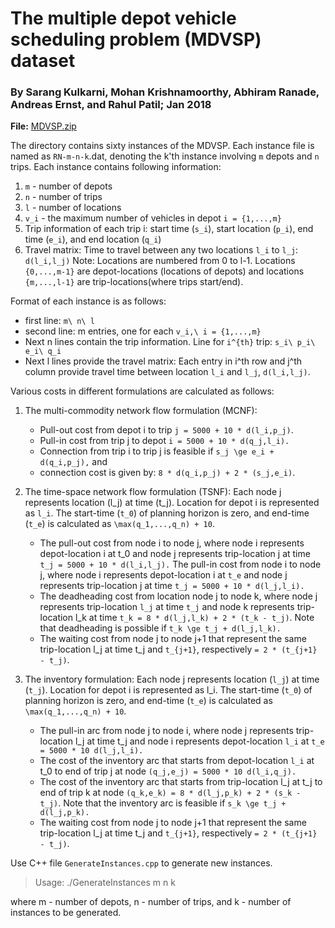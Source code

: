 The multiple depot vehicle scheduling problem (MDVSP) dataset
=============================================================

###  By Sarang Kulkarni, Mohan Krishnamoorthy, Abhiram Ranade, Andreas Ernst, and Rahul Patil; Jan 2018

**File:** [MDVSP.zip](data/MDVSP.zip)

The directory contains sixty instances of the MDVSP. Each instance file is named as `RN-m-n-k`.dat, denoting the k'th
instance involving `m` depots and `n` trips.
Each instance contains following information:
1. `m` - number of depots
2. `n` - number of trips
3. `l` - number of locations
4. `v_i` - the maximum number of vehicles in depot `i = {1,...,m}`
5. Trip information of each trip i: start time (`s_i`), start location (`p_i`), end time (`e_i`), and end location (`q_i`)
6. Travel matrix: Time to travel between any two locations `l_i` to `l_j`: `d(l_i,l_j)`
   Note: Locations are numbered from 0 to l-1. Locations `{0,...,m-1}` are depot-locations (locations of depots) and locations `{m,...,l-1}` are trip-locations(where trips start/end).

Format of each instance is as follows:

* first line: `m\ n\ l`
* second line: m entries, one for each `v_i,\ i = {1,...,m}`
* Next n lines contain the trip information.
Line for `i^{th}` trip: `s_i\ p_i\ e_i\ q_i`
* Next l lines provide the travel matrix: Each entry in i^th row and j^th column provide travel time between location `l_i` and `l_j`, `d(l_i,l_j)`.


Various costs in different formulations are calculated as follows:

1. The multi-commodity network flow formulation (MCNF):
   * Pull-out cost from depot i to trip `j = 5000 + 10 * d(l_i,p_j)`.
   * Pull-in cost from trip j to depot `i = 5000 + 10 * d(q_j,l_i).`
   * Connection from trip i to trip j is feasible if `s_j \ge e_i +
d(q_i,p_j),` and 
   * connection cost is given by: `8 * d(q_i,p_j) + 2 * (s_j,e_i)`.

2. The time-space network flow formulation (TSNF):
   Each node j represents location (l_j) at time (t_j). Location for depot i is represented as `l_i`. The start-time (`t_0`) of planning horizon is zero, and end-time (`t_e`) is calculated as `\max(q_1,...,q_n) + 10`.

   * The pull-out cost from node i to node j, where node i represents depot-location i at t_0 and node j represents trip-location j at time `t_j = 5000 + 10 * d(l_i,l_j).` The pull-in cost from node i to node j, where node i represents depot-location i at `t_e` and node j represents trip-location j at time `t_j = 5000 + 10 * d(l_j,l_i).`
   * The deadheading cost from location node j to node k, where node j represents trip-location `l_j` at time `t_j` and node k represents trip-location l_k at time `t_k = 8 * d(l_j,l_k) + 2 * (t_k - t_j)`. Note that deadheading is possible if `t_k \ge t_j + d(l_j,l_k).`
   * The waiting cost from node j to node j+1 that represent the same trip-location l_j at time t_j and `t_{j+1}`, respectively `= 2 * (t_{j+1} - t_j)`.


3. The inventory formulation: 
   Each node j represents location (`l_j`) at time (`t_j`). Location for depot i is represented as l_i. The start-time (`t_0`) of planning horizon is zero, and end-time (`t_e`) is
calculated as `\max(q_1,...,q_n) + 10`.
   * The pull-in arc from node j to node i, where node j represents
trip-location l_j at time t_j and node i represents depot-location `l_i`
at `t_e = 5000 * 10 d(l_j,l_i).`
   * The cost of the inventory arc that starts from depot-location `l_i` at t_0
to end of trip j at node `(q_j,e_j) = 5000 * 10 d(l_i,q_j).`
   * The cost of the inventory arc that starts from trip-location l_j at t_j
to end of trip k at node `(q_k,e_k) = 8 * d(l_j,p_k) + 2 * (s_k - t_j)`. 
     Note that the inventory arc is feasible if `s_k \ge t_j + d(l_j,p_k).`
   * The waiting cost from node j to node j+1 that represent the same
trip-location l_j at time t_j and `t_{j+1}`, respectively `= 2 * (t_{j+1} - t_j)`.


Use C++ file `GenerateInstances.cpp` to generate new instances.
> Usage: ./GenerateInstances m n k

where m - number of depots, n - number of trips, and k - number of
instances to be generated.

 

 

 

 

 

 

 
